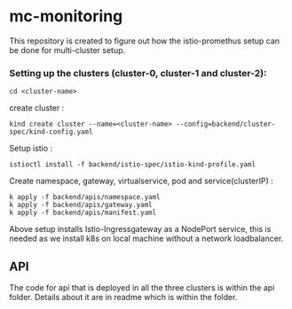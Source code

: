 # mc-monitoring

This repository is created to figure out how the istio-promethus setup can be done for multi-cluster setup.

### Setting up the clusters (cluster-0, cluster-1 and cluster-2):

```
cd <cluster-name>
```

create cluster :
```
kind create cluster --name=<cluster-name> --config=backend/cluster-spec/kind-config.yaml
```

Setup istio :
```
istioctl install -f backend/istio-spec/istio-kind-profile.yaml
```

Create namespace, gateway, virtualservice, pod and service(clusterIP) :
```
k apply -f backend/apis/namespace.yaml
k apply -f backend/apis/gateway.yaml
k apply -f backend/apis/manifest.yaml
```


Above setup installs Istio-Ingressgateway as a NodePort service, this is needed as we install k8s on local machine without a network loadbalancer.

## API

The code for api that is deployed in all the three clusters is within the api folder.
Details about it are in readme which is within the folder.